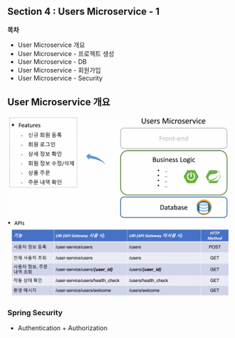## Section 4 : Users Microservice - 1
**목차**

- User Microservice 개요
- User Microservice - 프로젝트 생성
- User Microservice - DB
- User Microservice - 회원가입
- User Microservice - Security

## User Microservice 개요

<img src="/img/9.png" width="500px;">

<img src="/img/10.png" width="500px;">

### Spring Security

- Authentication + Authorization
